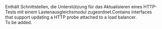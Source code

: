 <Namespace Name="Microsoft.Azure.Management.Network.Fluent.LoadBalancerHttpProbe.Update">
  <Docs>
    <summary><span data-ttu-id="830a9-101">Enthält Schnittstellen, die Unterstützung für das Aktualisieren eines HTTP-Tests mit einem Lastenausgleichsmodul zugeordnet.</span><span class="sxs-lookup"><span data-stu-id="830a9-101">Contains interfaces that support updating a HTTP probe attached to a load balancer.</span></span></summary> 
    <remarks>To be added.</remarks>
  </Docs>
</Namespace>
